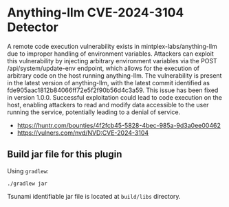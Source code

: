 # Anything-llm CVE-2024-3104 Detector

 A remote code execution vulnerability exists in mintplex-labs/anything-llm due to improper handling 
 of environment variables. Attackers can exploit this vulnerability by injecting arbitrary environment 
 variables via the POST /api/system/update-env endpoint, which allows for the execution of arbitrary 
 code on the host running anything-llm. The vulnerability is present in the latest version of anything-llm, 
 with the latest commit identified as fde905aac1812b84066ff72e5f2f90b56d4c3a59. This issue has been fixed 
 in version 1.0.0. Successful exploitation could lead to code execution on the host, enabling attackers to 
 read and modify data accessible to the user running the service, potentially leading to a denial of service.

-   https://huntr.com/bounties/4f2fcb45-5828-4bec-985a-9d3a0ee00462
-   https://vulners.com/nvd/NVD:CVE-2024-3104

## Build jar file for this plugin

Using `gradlew`:

```shell
./gradlew jar
```

Tsunami identifiable jar file is located at `build/libs` directory.
